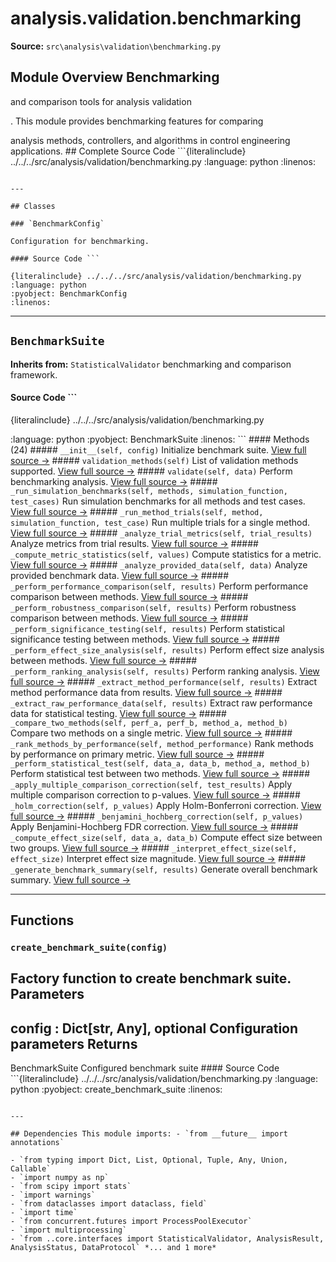 # analysis.validation.benchmarking

**Source:** `src\analysis\validation\benchmarking.py`

## Module Overview Benchmarking

and comparison tools for analysis validation

. This module provides benchmarking features for comparing


analysis methods, controllers, and algorithms in control engineering applications. ## Complete Source Code ```{literalinclude} ../../../src/analysis/validation/benchmarking.py
:language: python
:linenos:
```

---

## Classes

### `BenchmarkConfig`

Configuration for benchmarking.

#### Source Code ```

{literalinclude} ../../../src/analysis/validation/benchmarking.py
:language: python
:pyobject: BenchmarkConfig
:linenos:
```

---

## `BenchmarkSuite`

**Inherits from:** `StatisticalValidator` benchmarking and comparison framework.

#### Source Code ```

{literalinclude} ../../../src/analysis/validation/benchmarking.py

:language: python
:pyobject: BenchmarkSuite
:linenos:
``` #### Methods (24) ##### `__init__(self, config)` Initialize benchmark suite. [View full source →](#method-benchmarksuite-__init__) ##### `validation_methods(self)` List of validation methods supported. [View full source →](#method-benchmarksuite-validation_methods) ##### `validate(self, data)` Perform benchmarking analysis. [View full source →](#method-benchmarksuite-validate) ##### `_run_simulation_benchmarks(self, methods, simulation_function, test_cases)` Run simulation benchmarks for all methods and test cases. [View full source →](#method-benchmarksuite-_run_simulation_benchmarks) ##### `_run_method_trials(self, method, simulation_function, test_case)` Run multiple trials for a single method. [View full source →](#method-benchmarksuite-_run_method_trials) ##### `_analyze_trial_metrics(self, trial_results)` Analyze metrics from trial results. [View full source →](#method-benchmarksuite-_analyze_trial_metrics) ##### `_compute_metric_statistics(self, values)` Compute statistics for a metric. [View full source →](#method-benchmarksuite-_compute_metric_statistics) ##### `_analyze_provided_data(self, data)` Analyze provided benchmark data. [View full source →](#method-benchmarksuite-_analyze_provided_data) ##### `_perform_performance_comparison(self, results)` Perform performance comparison between methods. [View full source →](#method-benchmarksuite-_perform_performance_comparison) ##### `_perform_robustness_comparison(self, results)` Perform robustness comparison between methods. [View full source →](#method-benchmarksuite-_perform_robustness_comparison) ##### `_perform_significance_testing(self, results)` Perform statistical significance testing between methods. [View full source →](#method-benchmarksuite-_perform_significance_testing) ##### `_perform_effect_size_analysis(self, results)` Perform effect size analysis between methods. [View full source →](#method-benchmarksuite-_perform_effect_size_analysis) ##### `_perform_ranking_analysis(self, results)` Perform ranking analysis. [View full source →](#method-benchmarksuite-_perform_ranking_analysis) ##### `_extract_method_performance(self, results)` Extract method performance data from results. [View full source →](#method-benchmarksuite-_extract_method_performance) ##### `_extract_raw_performance_data(self, results)` Extract raw performance data for statistical testing. [View full source →](#method-benchmarksuite-_extract_raw_performance_data) ##### `_compare_two_methods(self, perf_a, perf_b, method_a, method_b)` Compare two methods on a single metric. [View full source →](#method-benchmarksuite-_compare_two_methods) ##### `_rank_methods_by_performance(self, method_performance)` Rank methods by performance on primary metric. [View full source →](#method-benchmarksuite-_rank_methods_by_performance) ##### `_perform_statistical_test(self, data_a, data_b, method_a, method_b)` Perform statistical test between two methods. [View full source →](#method-benchmarksuite-_perform_statistical_test) ##### `_apply_multiple_comparison_correction(self, test_results)` Apply multiple comparison correction to p-values. [View full source →](#method-benchmarksuite-_apply_multiple_comparison_correction) ##### `_holm_correction(self, p_values)` Apply Holm-Bonferroni correction. [View full source →](#method-benchmarksuite-_holm_correction) ##### `_benjamini_hochberg_correction(self, p_values)` Apply Benjamini-Hochberg FDR correction. [View full source →](#method-benchmarksuite-_benjamini_hochberg_correction) ##### `_compute_effect_size(self, data_a, data_b)` Compute effect size between two groups. [View full source →](#method-benchmarksuite-_compute_effect_size) ##### `_interpret_effect_size(self, effect_size)` Interpret effect size magnitude. [View full source →](#method-benchmarksuite-_interpret_effect_size) ##### `_generate_benchmark_summary(self, results)` Generate overall benchmark summary. [View full source →](#method-benchmarksuite-_generate_benchmark_summary)

---

## Functions

### `create_benchmark_suite(config)`

Factory function to create benchmark suite. Parameters
----------
config : Dict[str, Any], optional Configuration parameters Returns
-------
BenchmarkSuite Configured benchmark suite #### Source Code ```{literalinclude} ../../../src/analysis/validation/benchmarking.py
:language: python
:pyobject: create_benchmark_suite
:linenos:
```

---

## Dependencies This module imports: - `from __future__ import annotations`

- `from typing import Dict, List, Optional, Tuple, Any, Union, Callable`
- `import numpy as np`
- `from scipy import stats`
- `import warnings`
- `from dataclasses import dataclass, field`
- `import time`
- `from concurrent.futures import ProcessPoolExecutor`
- `import multiprocessing`
- `from ..core.interfaces import StatisticalValidator, AnalysisResult, AnalysisStatus, DataProtocol` *... and 1 more*
